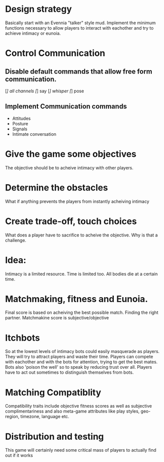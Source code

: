 # Design strategy
Basically start with an Evennia "talker" style mud. Implement the minimum functions necessary to allow players to interact with eachother and try to achieve intimacy or eunoia.

# Control Communication

## Disable default commands that allow free form communication.

[_] all channels
[_] say
[_] whisper
[_] pose

## Implement Communication commands
* Attitudes
* Posture
* Signals
* Intimate conversation

# Give the game some objectives
The objective should be to acheive intimacy with other players.

# Determine the obstacles
What if anything prevents the players from instantly acheiving intimacy

# Create trade-off, touch choices
What does a player have to sacrifice to acheive the objective. Why is that a challenge.

# Idea: 
Intimacy is a limited resource. Time is limited too. All bodies die at a certain time. 

# Matchmaking, fitness and Eunoia.
Final score is based on acheiving the best possible match. Finding the right partner. 
Matchmakine score is subjective/objective

# Itchbots
So at the lowest levels of intimacy bots could easily masquerade as players. They will try to attract players and waste their time.
Players can compete with eachother and with the bots for attention, trying to get the best mates. Bots also 'poison the well' so to speak by reducing trust over all.
Players have to act out sometimes to distinguish themselves from bots.

# Matching Compatiblity
Compatibility traits include objective fitness scores as well as subjective complimentariness and also meta-game attributes like play styles, geo-region, timezone, language etc.

# Distribution and testing
This game will certainly need some critical mass of players to actually find out if it works
